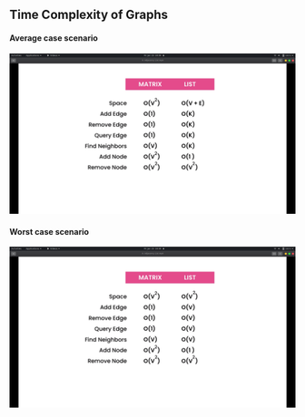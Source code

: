 ## Time Complexity of Graphs

<h4>Average case scenario</h4>
<div align="center">
<img src="https://github.com/neelbavarva/Java/blob/main/Z_Images/graph-average-O.png">
</div>

<h4>Worst case scenario</h4>
<div align="center">
<img src="https://github.com/neelbavarva/Java/blob/main/Z_Images/graph-worstCase-O.png">
</div>